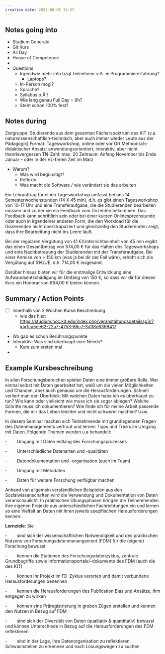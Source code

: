 ```yaml
---
creation date: 2022-08-05 13:27
---
```



## Notes going into
- Studium Generale
- Git Kurs
- All Day
- House of Competence
- 
- Questions
	- Irgendwie mehr info bzgl Teilnehmer v.A. => Programmiererfahrung?
		- Laptops?
	- In-Person mögl?
	- Sprache?
	- Syllabus o.Ä.?
	- Wie lang genau Full Day = 8h?
	- Steht schon 100% fest?

## Notes during
Zielgruppe: Studierende aus dem gesamten Fächerspektrum des KIT (v.a. naturwissenschaftlich-technisch, aber auch immer wieder Leute aus der Pädagogik)
Format: Tagesworkshop, online oder vor Ort
Methodisch-didaktischer Ansatz: anwendungsorientiert, interaktiv, aber nicht theorievergessen
TN-Zahl: max. 20
Zeitraum: Anfang November bis Ende Januar – oder in der VL-freien Zeit im März

- Warum?
	- Was wird begünstigt?
	- Reflexiv
	- Was macht die Software / wie verändert sie das arbeiten

Ein Lehrauftrag für einen Tagesworkshop umfasst bei uns 14 Semesterwochenstunden (14 X 45 min), d.h. es gibt einen Tagesworkshop von 10-17 Uhr und eine Transferaufgabe, die die Studierenden bearbeiten müssen und zu der sie ein Feedback vom Dozenten bekommen. Das Feedback kann schriftlich sein oder bei einer kurzen Onlinesprechstunde oder auch in irgendeiner anderen Form, die den Workload für die Dozierenden nicht überstrapaziert und gleichzeitig den Studierenden zeigt, dass ihre Bearbeitung nicht ins Leere läuft.

Bei der regulären Vergütung von 41 €/Unterrichtseinheit von 45 min ergibt das einen Gesamtbetrag von 574,00 € für das Halten des Tagesworkshops und eine Nachbetreuung der Studierenden mit der Transferaufgabe.
Bei einer Anreise von > 150 km (was ja bei dir der Fall wäre), erhöht sich die Vergütung auf 51€/UE, d.h. 714,00 € insgesamt.
 
Darüber hinaus bieten wir für die erstmalige Entwicklung eine Aufwandsentschädigung im Umfang von 150 €, so dass wir dir für diesen Kurs ein Honorar von 864,00 € bieten können.

## Summary / Action Points
- [ ] Innerhalb von 2 Wochen Kurse Beschreibung
	- wie das hier: https://studium.hoc.kit.edu/index.php/veranstaltungsdetailssp3/?id=1ca5ee62-22a7-4753-86c7-3d38d6368417
- Wo gab es schon Berührungspunkte
- Interaktiv: Was sind überhaupt eure Needs?
	- Kurs zum ersten mal
-


## Example Kursbeschreibung
In allen Forschungsbereichen spielen Daten eine immer größere Rolle. Wer einmal selbst mit Daten gearbeitet hat, weiß um die vielen Möglichkeiten und Chancen, aber auch genauso um die Herausforderungen. Schnell verliert man den Überblick: Mit welchen Daten habe ich es überhaupt zu tun? Wie kann oder vielleicht wie muss ich sie sogar ablegen? Welche Schritte muss ich dokumentieren? Wie finde ich für meine Arbeit passende Formen, die mir das Leben leichter und nicht schwerer machen? Usw.

In diesem Seminar machen sich Teilnehmende mit grundlegenden Fragen des Datenmanagements vertraut und lernen Tipps und Tricks im Umgang mit Daten. Folgende Themen werden u.a behandelt:

-        Umgang mit Daten entlang des Forschungsprozesses

-        Unterschiedliche Datenarten und -qualitäten

-        Datendokumentation und -organisation (auch im Team)

-        Umgang mit Metadaten

-        Daten für weitere Forschung verfügbar machen

Anhand von allgemein verständlichen Beispielen aus den Sozialwissenschaften wird die Verwendung und Dokumentation von Daten veranschaulicht. In praktischen Übungsphasen bringen die Teilnehmenden ihre eigenen Projekte aus unterschiedlichen Fachrichtungen ein und lernen so eine Vielfalt an Daten mit ihren jeweils spezifischen Herausforderungen kennen.

**Lernziele**: Sie

-        sind sich der wissenschaftlichen Notwendigkeit und des praktischen Nutzens von Forschungsdatenmanangement (FDM) für die (eigene) Forschung bewusst

-        kennen die Stationen des Forschungsdatenzyklus, zentrale Grundbegriffe sowie Informationsportale/-dokumente des FDM (auch die des KIT)

-        können Ihr Projekt im FD-Zyklus verorten und damit verbundene Herausforderungen benennen

-        kennen die Herausforderungen des Publication Bias und Ansätze, ihm entgegen zu wirken

-        können eine Präregistrierung in groben Zügen erstellen und kennen den Nutzen in Bezug auf FDM

-        sind sich der Diversität von Daten (qualitativ & quantitativ) bewusst und können Unterschiede in Bezug auf die Herausforderungen des FDM reflektieren

-        sind in der Lage, Ihre Datenorganisation zu reflektieren, Schwachstellen zu erkennen und nach Lösungswegen zu suchen
